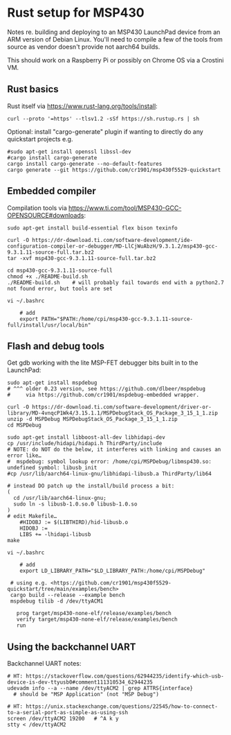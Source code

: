 # Rust setup for MSP430

Notes re. building and deploying to an MSP430 LaunchPad device from an ARM version of Debian Linux.
You'll need to compile a few of the tools from source as vendor doesn't provide not aarch64 builds.

This should work on a Raspberry Pi or possibly on Chrome OS via a Crostini VM.


## Rust basics

Rust itself via <https://www.rust-lang.org/tools/install>:

```
curl --proto '=https' --tlsv1.2 -sSf https://sh.rustup.rs | sh
```

Optional: install "cargo-generate" plugin if wanting to directly do any quickstart projects e.g.

```
#sudo apt-get install openssl libssl-dev
#cargo install cargo-generate
cargo install cargo-generate --no-default-features
cargo generate --git https://github.com/cr1901/msp430f5529-quickstart
```


## Embedded compiler

Compilation tools via <https://www.ti.com/tool/MSP430-GCC-OPENSOURCE#downloads>:

```
sudo apt-get install build-essential flex bison texinfo

curl -O https://dr-download.ti.com/software-development/ide-configuration-compiler-or-debugger/MD-LlCjWuAbzH/9.3.1.2/msp430-gcc-9.3.1.11-source-full.tar.bz2
tar -xvf msp430-gcc-9.3.1.11-source-full.tar.bz2

cd msp430-gcc-9.3.1.11-source-full
chmod +x ./README-build.sh
./README-build.sh    # will probably fail towards end with a python2.7 not found error, but tools are set

vi ~/.bashrc

    # add
    export PATH="$PATH:/home/cpi/msp430-gcc-9.3.1.11-source-full/install/usr/local/bin"
```


## Flash and debug tools

Get gdb working with the lite MSP-FET debugger bits built in to the LaunchPad:

```
sudo apt-get install mspdebug
# ^^^ older 0.23 version, see https://github.com/dlbeer/mspdebug
#     via https://github.com/cr1901/mspdebug-embedded wrapper.

curl -O https://dr-download.ti.com/software-development/driver-or-library/MD-4vnqcP1Wk4/3.15.1.1/MSPDebugStack_OS_Package_3_15_1_1.zip
unzip -d MSPDebug MSPDebugStack_OS_Package_3_15_1_1.zip
cd MSPDebug

sudo apt-get install libboost-all-dev libhidapi-dev
cp /usr/include/hidapi/hidapi.h ThirdParty/include
# NOTE: do NOT do the below, it interferes with linking and causes an error like…
#  mspdebug: symbol lookup error: /home/cpi/MSPDebug/libmsp430.so: undefined symbol: libusb_init
#cp /usr/lib/aarch64-linux-gnu/libhidapi-libusb.a ThirdParty/lib64

# instead DO patch up the install/build process a bit:
(
  cd /usr/lib/aarch64-linux-gnu;
  sudo ln -s libusb-1.0.so.0 libusb-1.0.so
)
# edit Makefile…
    #HIDOBJ := $(LIBTHIRD)/hid-libusb.o
    HIDOBJ :=
    LIBS += -lhidapi-libusb
make

vi ~/.bashrc

    # add
    export LD_LIBRARY_PATH="$LD_LIBRARY_PATH:/home/cpi/MSPDebug"
  
 # using e.g. <https://github.com/cr1901/msp430f5529-quickstart/tree/main/examples/bench>
 cargo build --release --example bench
 mspdebug tilib -d /dev/ttyACM1

   prog target/msp430-none-elf/release/examples/bench
   verify target/msp430-none-elf/release/examples/bench
   run
```


## Using the backchannel UART

Backchannel UART notes:

```
# HT: https://stackoverflow.com/questions/62944235/identify-which-usb-device-is-dev-ttyusb0#comment111310534_62944235
udevadm info --a --name /dev/ttyACM2 | grep ATTRS{interface}
  # should be "MSP Application" (not "MSP Debug")

# HT: https://unix.stackexchange.com/questions/22545/how-to-connect-to-a-serial-port-as-simple-as-using-ssh
screen /dev/ttyACM2 19200   # ^A k y
stty < /dev/ttyACM2
```
